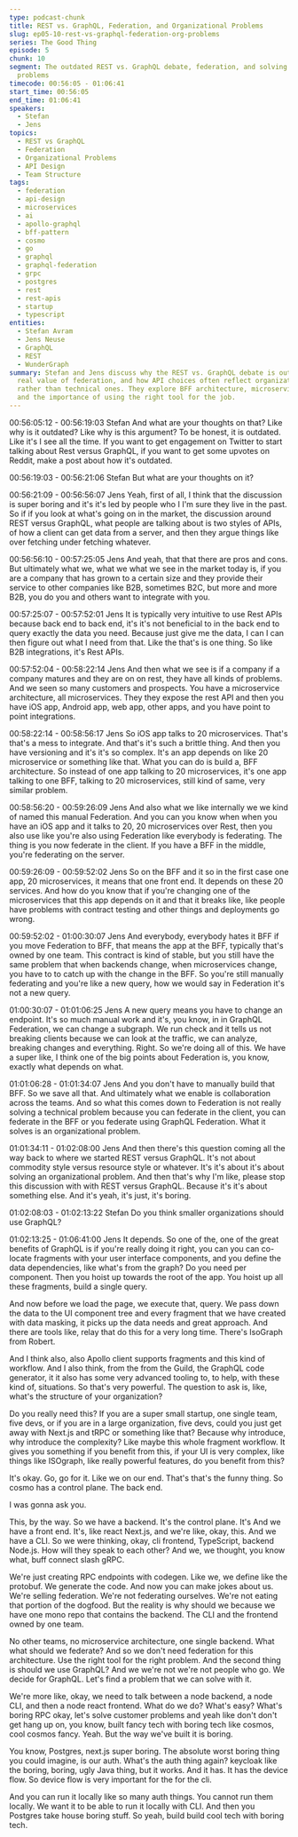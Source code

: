 ```yaml
---
type: podcast-chunk
title: REST vs. GraphQL, Federation, and Organizational Problems
slug: ep05-10-rest-vs-graphql-federation-org-problems
series: The Good Thing
episode: 5
chunk: 10
segment: The outdated REST vs. GraphQL debate, federation, and solving organizational
  problems
timecode: 00:56:05 - 01:06:41
start_time: 00:56:05
end_time: 01:06:41
speakers:
  - Stefan
  - Jens
topics:
  - REST vs GraphQL
  - Federation
  - Organizational Problems
  - API Design
  - Team Structure
tags:
  - federation
  - api-design
  - microservices
  - ai
  - apollo-graphql
  - bff-pattern
  - cosmo
  - go
  - graphql
  - graphql-federation
  - grpc
  - postgres
  - rest
  - rest-apis
  - startup
  - typescript
entities:
  - Stefan Avram
  - Jens Neuse
  - GraphQL
  - REST
  - WunderGraph
summary: Stefan and Jens discuss why the REST vs. GraphQL debate is outdated, the
  real value of federation, and how API choices often reflect organizational problems
  rather than technical ones. They explore BFF architecture, microservices, collaboration,
  and the importance of using the right tool for the job.
---
```


00:56:05:12 - 00:56:19:03
Stefan
And what are your thoughts on that? Like why is it outdated? Like why is this argument? To be
honest, it is outdated. Like it's I see all the time. If you want to get engagement on Twitter to
start talking about Rest versus GraphQL, if you want to get some upvotes on Reddit, make a
post about how it's outdated.

00:56:19:03 - 00:56:21:06
Stefan
But what are your thoughts on it?

00:56:21:09 - 00:56:56:07
Jens
Yeah, first of all, I think that the discussion is super boring and it's it's led by people who I I'm
sure they live in the past. So if if you look at what's going on in the market, the discussion
around REST versus GraphQL, what people are talking about is two styles of APIs, of how a
client can get data from a server, and then they argue things like over fetching under fetching
whatever.

00:56:56:10 - 00:57:25:05
Jens
And yeah, that that there are pros and cons. But ultimately what we, what we what we see in the
market today is, if you are a company that has grown to a certain size and they provide their
service to other companies like B2B, sometimes B2C, but more and more B2B, you do you and
others want to integrate with you.

00:57:25:07 - 00:57:52:01
Jens
It is typically very intuitive to use Rest APIs because back end to back end, it's it's not beneficial
to in the back end to query exactly the data you need. Because just give me the data, I can I
can then figure out what I need from that. Like the that's is one thing. So like B2B integrations,
it's Rest APIs.

00:57:52:04 - 00:58:22:14
Jens
And then what we see is if a company if a company matures and they are on on rest, they have
all kinds of problems. And we seen so many customers and prospects. You have a microservice
architecture, all microservices. They they expose the rest API and then you have iOS app,
Android app, web app, other apps, and you have point to point integrations.

00:58:22:14 - 00:58:56:17
Jens
So iOS app talks to 20 microservices. That's that's a mess to integrate. And that's it's such a
brittle thing. And then you have versioning and it's it's so complex. It's an app depends on like
20 microservice or something like that. What you can do is build a, BFF architecture. So instead
of one app talking to 20 microservices, it's one app talking to one BFF, talking to 20
microservices, still kind of same, very similar problem.

00:58:56:20 - 00:59:26:09
Jens
And also what we like internally we we kind of named this manual Federation. And you can you
know when when you have an iOS app and it talks to 20, 20 microservices over Rest, then you
also use like you're also using Federation like everybody is federating. The thing is you now
federate in the client. If you have a BFF in the middle, you're federating on the server.

00:59:26:09 - 00:59:52:02
Jens
So on the BFF and it so in the first case one app, 20 microservices, it means that one front end.
It depends on these 20 services. And how do you know that if you're changing one of the
microservices that this app depends on it and that it breaks like, like people have problems with
contract testing and other things and deployments go wrong.

00:59:52:02 - 01:00:30:07
Jens
And everybody, everybody hates it BFF if you move Federation to BFF, that means the app at
the BFF, typically that's owned by one team. This contract is kind of stable, but you still have the
same problem that when backends change, when microservices change, you have to to catch
up with the change in the BFF. So you're still manually federating and you're like a new query,
how we would say in Federation it's not a new query.

01:00:30:07 - 01:01:06:25
Jens
A new query means you have to change an endpoint. It's so much manual work and it's, you
know, in in GraphQL Federation, we can change a subgraph. We run check and it tells us not
breaking clients because we can look at the traffic, we can analyze, breaking changes and
everything. Right. So we're doing all of this. We have a super like, I think one of the big points
about Federation is, you know, exactly what depends on what.

01:01:06:28 - 01:01:34:07
Jens
And you don't have to manually build that BFF. So we save all that. And ultimately what we
enable is collaboration across the teams. And so what this comes down to Federation is not
really solving a technical problem because you can federate in the client, you can federate in
the BFF or you federate using GraphQL Federation. What it solves is an organizational problem.

01:01:34:11 - 01:02:08:00
Jens
And then there's this question coming all the way back to where we started REST versus
GraphQL. It's not about commodity style versus resource style or whatever. It's it's about it's
about solving an organizational problem. And then that's why I'm like, please stop this
discussion with with REST versus GraphQL. Because it's it's about something else. And it's
yeah, it's just, it's boring.

01:02:08:03 - 01:02:13:22
Stefan
Do you think smaller organizations should use GraphQL?

01:02:13:25 - 01:06:41:00
Jens
It depends. So one of the, one of the great benefits of GraphQL is if you're really doing it right,
you can you can co-locate fragments with your user interface components, and you define the
data dependencies, like what's from the graph? Do you need per component. Then you hoist up
towards the root of the app. You hoist up all these fragments, build a single query.

And now before we load the page, we execute that, query. We pass down the data to the UI
component tree and every fragment that we have created with data masking, it picks up the
data needs and great approach. And there are tools like, relay that do this for a very long time.
There's IsoGraph from Robert.

And I think also, also Apollo client supports fragments and this kind of workflow. And I also think,
from the from the Guild, the GraphQL code generator, it it also has some very advanced tooling
to, to help, with these kind of, situations. So that's very powerful. The question to ask is, like,
what's the structure of your organization?

Do you really need this? If you are a super small startup, one single team, five devs, or if you
are in a large organization, five devs, could you just get away with Next.js and tRPC or
something like that? Because why introduce, why introduce the complexity? Like maybe this
whole fragment workflow. It gives you something if you benefit from this, if your UI is very
complex, like things like ISOgraph, like really powerful features, do you benefit from this?

It's okay. Go, go for it. Like we on our end. That's that's the funny thing. So cosmo has a control
plane. The back end.

I was gonna ask you.

This, by the way. So we have a backend. It's the control plane. It's And we have a front end. It's,
like react Next.js, and we're like, okay, this. And we have a CLI. So we were thinking, okay, cli
frontend, TypeScript, backend Node.js. How will they speak to each other? And we, we thought,
you know what, buff connect slash gRPC.

We're just creating RPC endpoints with codegen. Like we, we define like the protobuf. We
generate the code. And now you can make jokes about us. We're selling federation. We're not
federating ourselves. We're not eating that portion of the dogfood. But the reality is why should
we because we have one mono repo that contains the backend. The CLI and the frontend
owned by one team.

No other teams, no microservice architecture, one single backend. What what should we
federate? And so we don't need federation for this architecture. Use the right tool for the right
problem. And the second thing is should we use GraphQL? And we we're not we're not people
who go. We decide for GraphQL. Let's find a problem that we can solve with it.

We're more like, okay, we need to talk between a node backend, a node CLI, and then a node
react frontend. What do we do? What's easy? What's boring RPC okay, let's solve customer
problems and yeah like don't don't get hang up on, you know, built fancy tech with boring tech
like cosmos, cool cosmos fancy. Yeah. But the way we've built it is boring.

You know, Postgres, next.js super boring. The absolute worst boring thing you could imagine, is
our auth. What's the auth thing again? keycloak like the boring, boring, ugly Java thing, but it
works. And it has. It has the device flow. So device flow is very important for the for the cli.

And you can run it locally like so many auth things. You cannot run them locally. We want it to be
able to run it locally with CLI. And then you Postgres take house boring stuff. So yeah, build
build cool tech with boring tech.